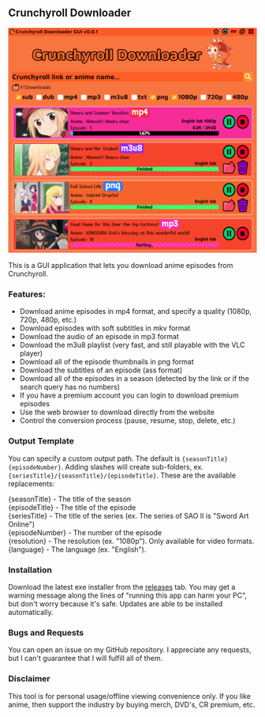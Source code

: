 ## Crunchyroll Downloader

<img src="assets/example.png">

This is a GUI application that lets you download anime episodes from Crunchyroll.

### Features:
- Download anime episodes in mp4 format, and specify a quality (1080p, 720p, 480p, etc.)
- Download episodes with soft subtitles in mkv format
- Download the audio of an episode in mp3 format
- Download the m3u8 playlist (very fast, and still playable with the VLC player)
- Download all of the episode thumbnails in png format
- Download the subtitles of an episode (ass format)
- Download all of the episodes in a season (detected by the link or if the search query has no numbers)
- If you have a premium account you can login to download premium episodes
- Use the web browser to download directly from the website
- Control the conversion process (pause, resume, stop, delete, etc.)

### Output Template

You can specify a custom output path. The default is `{seasonTitle} {episodeNumber}`. Adding slashes will create sub-folders, ex. `{seriesTitle}/{seasonTitle}/{episodeTitle}`. These are the available replacements:

{seasonTitle} - The title of the season \
{episodeTitle} - The title of the episode \
{seriesTitle} - The title of the series (ex. The series of SAO II is "Sword Art Online") \
{episodeNumber} - The number of the episode \
{resolution} - The resolution (ex. "1080p"). Only available for video formats.
{language} - The language (ex. "English").

### Installation

Download the latest exe installer from the [releases](https://github.com/Tenpi/Crunchyroll-Downloader/releases) tab. You may get a warning message along the lines of "running this app can harm your PC", but don't worry because it's safe. Updates are able to be installed automatically.

### Bugs and Requests

You can open an issue on my GitHub repository. I appreciate any requests, but I can't guarantee that I will fulfill all of them.

### Disclaimer

This tool is for personal usage/offline viewing convenience only. If you like anime, then support the industry by buying merch, DVD's, CR premium, etc.
